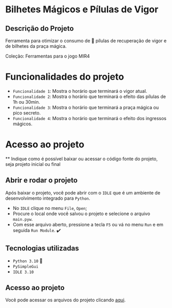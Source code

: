 # Bilhetes Mágicos e Pílulas de Vigor 

## Descrição do Projeto

Ferramenta para otimizar o consumo de 💊 pílulas de recuperação de vigor e de bilhetes da praça mágica.<br>

Coleção: Ferramentas para o jogo MIR4

# Funcionalidades do projeto
- `Funcionalidade 1`: Mostra o horário que terminará o vigor atual.
- `Funcionalidade 2`: Mostra o horário que terminará o efeito das pílulas de 1h ou 30min.
- `Funcionalidade 3`: Mostra o horário que terminará a praça mágica ou pico secreto.
- `Funcionalidade 4`: Mostra o horário que terminará o efeito dos ingressos mágicos.

# Acesso ao projeto
** Indique como é possível baixar ou acessar o código fonte do projeto, seja projeto inicial ou final

## Abrir e rodar o projeto

Após baixar o projeto, você pode abrir com o `IDLE` que é um ambiente de desenvolvimento integrado para `Python`.

- No `IDLE` clique no menu `File`, `Open`;
- Procure o local onde você salvou o projeto e selecione o arquivo `main.pyw`.
- Com esse arquivo aberto, pressione a tecla `F5` ou vá no menu `Run` e em seguida `Run Module`. :heavy_check_mark:


## Tecnologias utilizadas

- ``Python 3.10`` :snake:
- ``PySimpleGui``
- ``IDLE 3.10``

## Acesso ao projeto
Você pode acessar os arquivos do projeto clicando [aqui](https://github.com/eder-projetos-dev/calcular-vigor-mir4).
